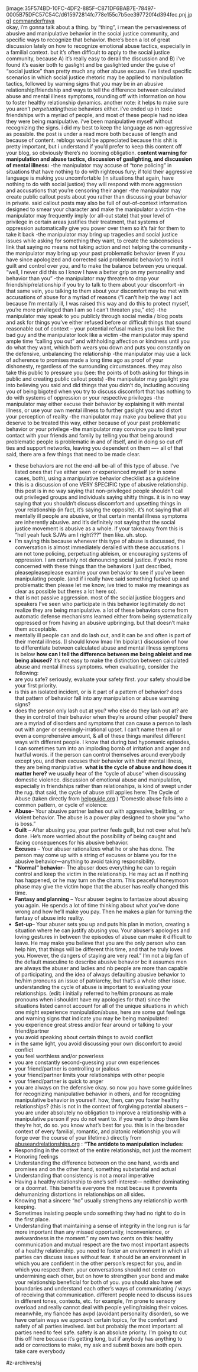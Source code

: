 # 


[image:35F574BD-10FC-4DF2-885F-C871DF6BAB7E-78497-0005B75DFC57C54C/d615972814fc778e155c7b5ee397720f4d394fec.pnj.jpg]
 [commanderfraya](https://commanderfraya.tumblr.com/post/107404007204)  
okay, i’m gonna talk about a thing.
by “thing”, i mean the pervasiveness of abusive and manipulative behavior in the social justice community, and specific ways to recognize that behavior.  there’s been a lot of great discussion lately on how to recognize emotional abuse tactics, especially in a familial context.  but it’s often difficult to apply to the social justice community, because A) it’s really easy to derail the discussion and B) i’ve found it’s easier both to gaslight and be gaslighted under the guise of “social justice” than pretty much any other abuse excuse.
i’ve listed specific scenarios in which social justice rhetoric may be applied to manipulation tactics, followed by warning signs that you may be in an abusive relationship/friendship and ways to tell the difference between calculated abuse and mental illness symptoms, rounding off with information on how to foster healthy relationship dynamics.
another note:  it helps to make sure you aren’t *perpetuating*these behaviors either.  i’ve ended up in toxic friendships with a myriad of people, and most of these people had no idea they were being manipulative.  i’ve been manipulative myself without recognizing the signs.
i did my best to keep the language as non-aggressive as possible.  the post is under a read more both because of length and because of content.  reblogs would be appreciated because this shit is pretty important, but i understand if you’d prefer to keep this content off your blog, so obviously there’s no looming obligation.
**content warning for manipulation and abuse tactics, discussion of gaslighting, and discussion of mental illness:**
-the manipulator may accuse of “tone policing” in situations that have nothing to do with righteous fury; if told their aggressive language is making you uncomfortable (in situations that again, have nothing to do with social justice) they will respond with more aggression and accusations that you’re censoring their anger
-the manipulator may create public callout posts about you rather than discussing your behavior in private.  said callout posts may also be full of out-of-context information designed to smear your character and make the manipulator a victim
-the manipulator may frequently imply (or all-out state) that your level of privilege in certain areas justifies their treatment, that systems of oppression automatically give you power over them so it’s fair for them to take it back
-the manipulator may bring up tragedies and social justice issues while asking for something they want, to create the subconscious link that saying no means not taking action and not helping the community
-the manipulator may bring up your past problematic behavior (even if you have since apologized and corrected said problematic behavior) to instill guilt and control over you, and to make the balance between you unequal.  “well, I never did this so I know I have a better grip on my personality and behavior than you”
-the manipulator may threaten to drop your friendship/relationship if you try to talk to them about your discomfort
-in that same vein, you talking to them about your discomfort may be met with accusations of abuse for a myriad of reasons (“I can’t help the way I act because I’m mentally ill, I was raised this way and do this to protect myself, you’re more privileged than I am so I can’t threaten you,” etc)
-the manipulator may speak to you publicly through social media / blog posts and ask for things you’ve either refused before or difficult things that sound reasonable out of context – your potential refusal makes you look like the bad guy and the manipulator look like a victim
-the manipulator may spend ample time “calling you out” and withholding affection or kindness until you do what they want, which both wears you down and puts you constantly on the defensive, unbalancing the relationship
-the manipulator may use a lack of adherence to promises made a long time ago as proof of your dishonesty, regardless of the surrounding circumstances.  they may also take this public to pressure you (see: the points of both asking for things in public and creating public callout posts)
-the manipulator may gaslight you into believing you said and did things that you didn’t do, including accusing you of being bigoted when you try to discuss discomfort that has nothing to do with systems of oppression or your respective privileges
-the manipulator may either excuse their behavior by explaining it with mental illness, or use your own mental illness to further gaslight you and distort your perception of reality
-the manipulator may make you believe that you deserve to be treated this way, either because of your past problematic behavior or your privilege
-the manipulator may convince you to limit your contact with your friends and family by telling you that being around problematic people is problematic in and of itself, and in doing so cut off ties and support networks, leaving you dependent on them
—-
all of that said, there are a few things that need to be made clear.
* these behaviors are not the end-all be-all of this type of abuse.  I’ve listed ones that I’ve either seen or experienced myself (or in some cases, both), using a manipulative behavior checklist as a guideline
* this is a discussion of one VERY SPECIFIC type of abusive relationship.  this post is in no way saying that non-privileged people shouldn’t call out privileged groups and individuals saying shitty things.  it is in no way saying that you shouldn’t discuss discomfort and upsetting things in your relationship (in fact, it’s saying the opposite).  it’s not saying that all mentally ill people are abusive, or that certain mental illness symptoms are inherently abusive.  and it’s definitely not saying that the social justice movement is abusive as a whole.  if your takeaway from this is “hell yeah fuck SJWs am I right???” then like.  uh.  stop.
* I’m saying this because whenever this type of abuse is discussed, the conversation is almost immediately derailed with these accusations.  I am not tone policing, perpetuating ableism, or encouraging systems of oppression.  I am certainly not denouncing social justice.  if you’re more concerned with these things than the behaviors I just described, pleasepleaseplease examine your own behavior to see if you’ve been manipulating people. (and if i really have said something fucked up and problematic then please let me know, ive tried to make my meanings as clear as possible but theres a lot here so).
* that is not passive aggression.  most of the social justice bloggers and speakers I’ve seen who participate in this behavior legitimately do not realize they are being manipulative.  a lot of these behaviors come from automatic defense mechanisms learned either from being systematically oppressed or from having an abusive upbringing.  but that doesn’t make them acceptable.
* mentally ill people can and do lash out, and it can be and often is part of their mental illness.  (I should know lmao I’m bipolar.)  discussion of how to differentiate between calculated abuse and mental illness symptoms is below
**how can I tell the difference between me being ableist and me being abused?**
it’s not easy to make the distinction between calculated abuse and mental illness symptoms.  when evaluating, consider the following:
* are you safe?  seriously, evaluate your safety first.  your safety should be your first priority.
* is this an isolated incident, or is it part of a pattern of behavior?  does that pattern of behavior fall into any manipulation or abuse warning signs?
* does the person only lash out at you?  who else do they lash out at?  are they in control of their behavior when they’re around other people?
there are a myriad of disorders and symptoms that can cause a person to lash out with anger or seemingly-irrational upset.  I can’t name them all or even a comprehensive amount, & all of these things manifest different ways with different people.  I know that during bad hypomanic episodes, I can sometimes turn into an imploding bomb of irritation and anger and hurtful words.
if the person can control themselves around everybody except you, and then excuses their behavior with their mental illness, they are being manipulative.
**what is the cycle of abuse and how does it matter here?**
we usually hear of the “cycle of abuse” when discussing domestic violence.  discussion of emotional abuse and manipulation, especially in friendships rather than relationships, is kind of swept under the rug.  that said, the cycle of abuse still applies here:
The Cycle of Abuse (taken directly from  [helpguide.org](https://href.li/?http://www.helpguide.org/articles/abuse/domestic-violence-and-abuse.htm) )
“Domestic abuse falls into a common pattern, or cycle of violence:
* **Abuse**– Your abusive partner lashes out with aggressive, belittling, or violent behavior. The abuse is a power play designed to show you “who is boss.”
* **Guilt** – After abusing you, your partner feels guilt, but not over what he’s done. He’s more worried about the possibility of being caught and facing consequences for his abusive behavior.
* **Excuses** – Your abuser rationalizes what he or she has done. The person may come up with a string of excuses or blame you for the abusive behavior—anything to avoid taking responsibility.
* **"Normal" behavior**– The abuser does everything he can to regain control and keep the victim in the relationship. He may act as if nothing has happened, or he may turn on the charm. This peaceful honeymoon phase may give the victim hope that the abuser has really changed this time.
* **Fantasy and planning** – Your abuser begins to fantasize about abusing you again. He spends a lot of time thinking about what you’ve done wrong and how he’ll make you pay. Then he makes a plan for turning the fantasy of abuse into reality.
* **Set-up**– Your abuser sets you up and puts his plan in motion, creating a situation where he can justify abusing you.
Your abuser’s apologies and loving gestures in between the episodes of abuse can make it difficult to leave. He may make you believe that you are the only person who can help him, that things will be different this time, and that he truly loves you. However, the dangers of staying are very real.”
I’m not a big fan of the default masculine to describe abusive behavior bc it assumes men are always the abuser and ladies and nb people are more than capable of participating, and the idea of always defaulting abusive behavior to he/him pronouns an issue of patriarchy, but that’s a whole other issue.  understanding the cycle of abuse is important to evaluating your relationships.
(edit: i initially referred to he/him pronouns as male pronouns when i shouldnt have my apologies for that)
since the situations listed cannot account for all of the unique situations in which one might experience manipulation/abuse, here are some gut feelings and warning signs that indicate you may be being manipulated:
* you experience great stress and/or fear around or talking to your friend/partner
* you avoid speaking about certain things to avoid conflict
* in the same light, you avoid discussing your own discomfort to avoid conflict
* you feel worthless and/or powerless
* you are constantly second-guessing your own experiences
* your friend/partner is controlling or jealous
* your friend/partner limits your relationships with other people
* your friend/partner is quick to anger
* you are always on the defensive
okay.
so now you have some guidelines for recognizing manipulative behavior in others, and for recognizing manipulative behavior in yourself.  how, then, can you foster healthy relationships?  (this is not in the context of forgiving potential abusers – you are under absolutely no obligation to improve a relationship with a manipulative person if you do not want to.  if you want to drop them like they’re hot, do so.  you know what’s best for you.  this is in the broader context of every familial, romantic, and platonic relationship you will forge over the course of your lifetime.)
directly from  [abuseandrelationships.org](https://href.li/?http://www.abuseandrelationships.org/Content/Behaviors/manipulation.html) :
**“The antidote to manipulation includes:**
* Responding in the context of the entire relationship, not just the moment
* Honoring feelings
* Understanding the difference between on the one hand, words and promises and on the other hand, something substantial and actual
* Understanding that consistency is not a moral imperative
* Having a healthy relationship to one’s self-interest— neither dominating or a doormat. This benefits everyone the most because it prevents dehumanizing distortions in relationships on all sides.
* Knowing that a sincere “no” usually strengthens any relationship worth keeping.
* Sometimes insisting people undo something they had no right to do in the first place.
* Understanding that maintaining a sense of integrity in the long run is far more important than any missed opportunity, inconvenience, or awkwardness in the moment.”
my own two cents on this:  healthy communication and mutual respect are the two most important aspects of a healthy relationship.  you need to foster an environment in which all parties can discuss issues without fear.  it should be an environment in which you are confident in the other person’s respect for you, and in which you respect them.  your conversations should not center on undermining each other, but on how to strengthen your bond and make your relationship beneficial for both of you.
you should also have set boundaries and understand each other’s ways of communicating / ways of receiving that communication.  different people need to discuss issues in different tones, contexts, etc.  for example, I’m prone to sensory overload and really cannot deal with people yelling/raising their voices.  meanwhile, my fiancée has avpd (avoidant personality disorder), so we have certain ways we approach certain topics, for the comfort and safety of all parties involved.
last but probably the most important:  all parties need to feel safe.  safety is an absolute priority.
I’m going to cut this off here because it’s getting long, but if anybody has anything to add or corrections to make, my ask and submit boxes are both open.  take care everybody


#z-archives/sj